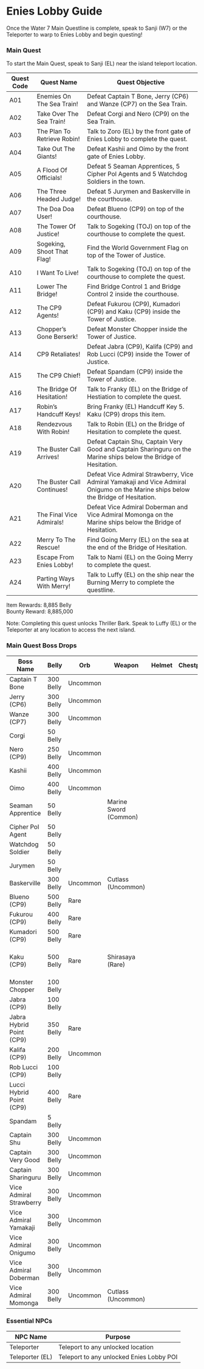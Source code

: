 # Enies Lobby Guide

Once the Water 7 Main Questline is complete, speak to Sanji (W7) or the Teleporter to warp to Enies Lobby and begin questing!

### Main Quest

To start the Main Quest, speak to Sanji (EL) near the island teleport location.

| Quest Code| Quest Name                    | Quest Objective|
|-----------|-----------                    |-----------|
| A01       | Enemies On The Sea Train!     |Defeat Captain T Bone, Jerry (CP6) and Wanze (CP7) on the Sea Train.|
| A02       | Take Over The Sea Train!      |Defeat Corgi and Nero (CP9) on the Sea Train.|
| A03       | The Plan To Retrieve Robin!   |Talk to Zoro (EL) by the front gate of Enies Lobby to complete the quest.|
| A04       | Take Out The Giants!          |Defeat Kashii and Oimo by the front gate of Enies Lobby.|
| A05       | A Flood Of Officials!         |Defeat 5 Seaman Apprentices, 5 Cipher Pol Agents and 5 Watchdog Soldiers in the town.|
| A06       | The Three Headed Judge!       |Defeat 5 Jurymen and Baskerville in the courthouse.|
| A07       | The Doa Doa User!             |Defeat Blueno (CP9) on top of the courthouse.|
| A08       | The Tower Of Justice!         |Talk to Sogeking (TOJ) on top of the courthouse to complete the quest.|
| A09       | Sogeking, Shoot That Flag!    |Find the World Government Flag on top of the Tower of Justice.|
| A10       | I Want To Live!               |Talk to Sogeking (TOJ) on top of the courthouse to complete the quest.|
| A11       | Lower The Bridge!             |Find Bridge Control 1 and Bridge Control 2 inside the courthouse.|
| A12       | The CP9 Agents!               |Defeat Fukurou (CP9), Kumadori (CP9) and Kaku (CP9) inside the Tower of Justice.|
| A13       | Chopper’s Gone Berserk!       |Defeat Monster Chopper inside the Tower of Justice.|
| A14       | CP9 Retaliates!               |Defeat Jabra (CP9), Kalifa (CP9) and Rob Lucci (CP9) inside the Tower of Justice.|
| A15       | The CP9 Chief!                |Defeat Spandam (CP9) inside the Tower of Justice.|
| A16       | The Bridge Of Hesitation!     |Talk to Franky (EL) on the Bridge of Hestiation to complete the quest.|
| A17       | Robin’s Handcuff Keys!        |Bring Franky (EL) Handcuff Key 5. Kaku (CP9) drops this item.|
| A18       | Rendezvous With Robin!        |Talk to Robin (EL) on the Bridge of Hesitation to complete the quest.|
| A19       | The Buster Call Arrives!      |Defeat Captain Shu, Captain Very Good and Captain Sharinguru on the Marine ships below the Bridge of Hesitation.|
| A20       | The Buster Call Continues!    |Defeat Vice Admiral Strawberry, Vice Admiral Yamakaji and Vice Admiral Onigumo on the Marine ships below the Bridge of Hesitation.|
| A21       | The Final Vice Admirals!      |Defeat Vice Admiral Doberman and Vice Admiral Momonga on the Marine ships below the Bridge of Hesitation.|
| A22       | Merry To The Rescue!          |Find Going Merry (EL) on the sea at the end of the Bridge of Hesitation.|
| A23       | Escape From Enies Lobby!      |Talk to Nami (EL) on the Going Merry to complete the quest.|
| A24       | Parting Ways With Merry!      |Talk to Luffy (EL) on the ship near the Burning Merry to complete the questline.|

Item Rewards: 8,885 Belly<br>
Bounty Reward: 8,885,000

Note: Completing this quest unlocks Thriller Bark. Speak to Luffy (EL) or the Teleporter at any location to access the next island.

### Main Quest Boss Drops

| Boss Name                 | Belly      | Orb       | Weapon                | Helmet    | Chestplate | Leggings  | Boots     | Other                           |
|-----------                |----------- |-----------|-----------            |-----------|----------- |-----------|-----------|-----------                      |
| Captain T Bone            | 300 Belly  | Uncommon  |                       |           |            |           |           |                                 |
| Jerry (CP6)               | 300 Belly  | Uncommon  |                       |           |            |           |           |                                 |
| Wanze (CP7)               | 300 Belly  | Uncommon  |                       |           |            |           |           |                                 |
| Corgi                     | 50 Belly   |           |                       |           |            |           |           |                                 |
| Nero (CP9)                | 250 Belly  | Uncommon  |                       |           |            |           |           |                                 |
| Kashii                    | 400 Belly  | Uncommon  |                       |           |            |           |           |                                 |
| Oimo                      | 400 Belly  | Uncommon  |                       |           |            |           |           |                                 |
| Seaman Apprentice         | 50 Belly   |           | Marine Sword (Common) |           |            |           |           |                                 |
| Cipher Pol Agent          | 50 Belly   |           |                       |           |            |           |           |                                 |
| Watchdog Soldier          | 50 Belly   |           |                       |           |            |           |           |                                 |
| Jurymen                   | 50 Belly   |           |                       |           |            |           |           |                                 |
| Baskerville               | 300 Belly  | Uncommon  | Cutlass (Uncommon)    |           |            |           |           |                                 |
| Blueno (CP9)              | 500 Belly  | Rare      |                       |           |            |           |           | Doa Fragment                    |
| Fukurou (CP9)             | 400 Belly  | Rare      |                       |           |            |           |           |                                 |
| Kumadori (CP9)            | 500 Belly  | Rare      |                       |           |            |           |           |                                 |
| Kaku   (CP9)              | 500 Belly  | Rare      | Shirasaya (Rare)      |           |            |           |           | Giraffe Fragment, Handcuff Key 5|
| Monster Chopper           | 100 Belly  |           |                       |           |            |           |           |                                 |
| Jabra (CP9)               | 100 Belly  |           |                       |           |            |           |           |                                 |
| Jabra Hybrid Point (CP9)  | 350 Belly  | Rare      |                       |           |            |           |           | Wolf Fragment                   |
| Kalifa (CP9)              | 200 Belly  | Uncommon  |                       |           |            |           |           | Awa Fragment                    |
| Rob Lucci (CP9)           | 100 Belly  |           |                       |           |            |           |           |                                 |
| Lucci Hybrid Point (CP9)  | 400 Belly  | Rare      |                       |           |            |           |           | Leopard Fragment                |
| Spandam                   | 5 Belly    |           |                       |           |            |           |           |                                 |
| Captain Shu               | 300 Belly  | Uncommon  |                       |           |            |           |           |                                 |
| Captain Very Good         | 300 Belly  | Uncommon  |                       |           |            |           |           |                                 |
| Captain Sharinguru        | 300 Belly  | Uncommon  |                       |           |            |           |           |                                 |
| Vice Admiral Strawberry   | 300 Belly  | Uncommon  |                       |           |            |           |           |                                 |
| Vice Admiral Yamakaji     | 300 Belly  | Uncommon  |                       |           |            |           |           |                                 |
| Vice Admiral Onigumo      | 300 Belly  | Uncommon  |                       |           |            |           |           |                                 |
| Vice Admiral Doberman     | 300 Belly  | Uncommon  |                       |           |            |           |           |                                 |
| Vice Admiral Momonga      | 300 Belly  | Uncommon  | Cutlass (Uncommon)    |           |            |           |           |                                 |

### Essential NPCs

| NPC Name         | Purpose                                    |
|-------------     |-----------                                 |
| Teleporter       | Teleport to any unlocked location          |
| Teleporter (EL)  | Teleport to any unlocked Enies Lobby POI   |